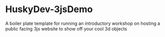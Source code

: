# HuskyDev-3jsDemo
A boiler plate template for running an introductory workshop on hosting a public facing 3js website to show off your cool 3d objects
